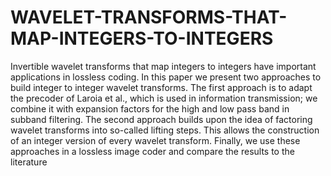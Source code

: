 # WAVELET-TRANSFORMS-THAT-MAP-INTEGERS-TO-INTEGERS
Invertible wavelet transforms that map integers to integers have important applications in lossless coding. In this paper we present two approaches to build integer to integer wavelet transforms. The first approach is to adapt the precoder of Laroia et al., which is used in information transmission; we combine it with expansion factors for the high and low pass band in subband filtering. The second approach builds upon the idea of factoring wavelet transforms into so-called lifting steps. This allows the construction of an integer version of every wavelet transform. Finally, we use these approaches in a lossless image coder and compare the results to the literature

